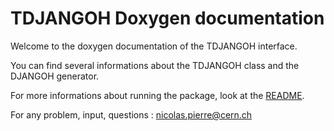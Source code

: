 # TDJANGOH Doxygen documentation

Welcome to the doxygen documentation of the TDJANGOH interface.

You can find several informations about the TDJANGOH class and the
DJANGOH generator.

For more informations about running the package, look at the
[README](README.md).

For any problem, input, questions : nicolas.pierre@cern.ch
